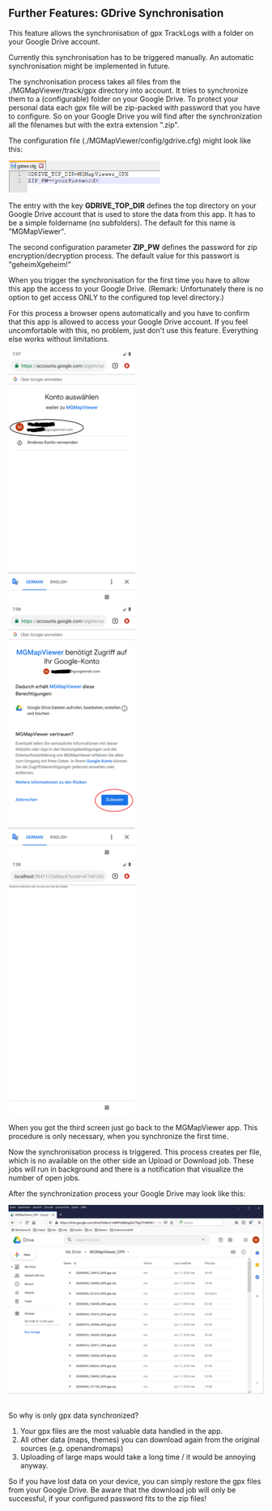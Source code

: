 ## Further Features: GDrive Synchronisation

This feature allows the synchronisation of gpx TrackLogs with a folder on your Google Drive account.

Currently this synchronisation has to be triggered manually. 
An automatic synchronisation might be implemented in future.

The synchronisation process takes all files from the ./MGMapViewer/track/gpx
directory into account. It tries to synchronize them to a (configurable) folder on your Google Drive.
To protect your personal data each gpx file will be zip-packed with password that you 
have to configure. So on your Google Drive you will find after the synchronization all the filenames 
but with the extra extension ".zip".

The configuration file (./MGMapViewer/config/gdrive.cfg) might look like this:

<img src="./config.png" width="300" />

The entry with the key **GDRIVE_TOP_DIR** defines the top directory on your Google Drive account that is used to store the data from 
this app. It has to be a simple foldername (no subfolders). The default for this name is "MGMapViewer".
 
The second configuration parameter **ZIP_PW** defines the password for zip encryption/decryption process.
The default value for this passwort is "geheimXgeheim!"

When you trigger the synchronisation for the first time you have to allow this app the access to your Google Drive.
(Remark: Unfortunately there is no option to get access ONLY to the configured top level directory.)

For this process a browser opens automatically and you have to confirm that this app is allowed to access your Google Drive account.
If you feel uncomfortable with this, no problem, just don't use this feature. Everything else works without limitations.

<img src="./account1.png" width="250" />&nbsp;&nbsp;&nbsp;&nbsp;&nbsp;&nbsp;
<img src="./account2.png" width="250" />&nbsp;&nbsp;&nbsp;&nbsp;&nbsp;&nbsp;
<img src="./account3.png" width="250" />&nbsp;

When you got the third screen just go back to the MGMapViewer app. This procedure is only necessary, when you synchronize the first time.

Now the synchronisation process is triggered. This process creates per file, which is no available on the other side an Upload or Download job.
These jobs will run in background and there is a notification that visualize the number of open jobs.

After the synchronization process your Google Drive may look like this:

<img src="./gdrive1.png" width="800" />&nbsp;

So why is only gpx data synchronized?
  1. Your gpx files are the most valuable data handled in the app.
  2. All other data (maps, themes) you can download again from the original sources (e.g. openandromaps)
  3. Uploading of large maps would take a long time / it would be annoying anyway.
  
So if you have lost data on your device, you can simply restore the gpx files from your Google Drive. 
Be aware that the download job will only be successful, if your configured password fits to the zip files!


